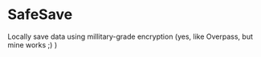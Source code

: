 # SafeSave
Locally save data using millitary-grade encryption (yes, like Overpass, but mine works ;) )
